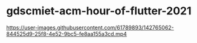 # gdscmiet-acm-hour-of-flutter-2021

https://user-images.githubusercontent.com/61789893/142765062-844525d9-25f8-4e52-9bc5-fe8aa155a3cd.mp4

